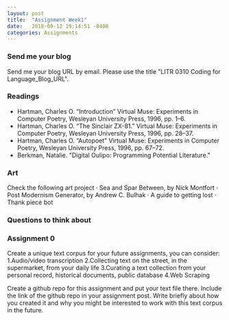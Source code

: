 ```yaml
---
layout: post
title:  "Assignment Week1"
date:   2018-09-12 19:14:51 -0400
categories: Assignments
---
```

### Send me your blog
Send me your blog URL by email. Please use the title "LITR 0310 Coding for Language_Blog_URL".

### Readings
- Hartman, Charles O. “Introduction” Virtual Muse: Experiments in Computer Poetry, Wesleyan University Press, 1996, pp. 1–6.
- Hartman, Charles O. “The Sinclair ZX-81.” Virtual Muse: Experiments in Computer Poetry, Wesleyan University Press, 1996, pp. 28–37.
- Hartman, Charles O. “Autopoet” Virtual Muse: Experiments in Computer Poetry, Wesleyan University Press, 1996, pp. 67–72.
- Berkman, Natalie. "Digital Oulipo: Programming Potential Literature."

### Art
Check the following art project
·    Sea and Spar Between, by Nick Montfort
·    Post Modernism Generator,  by Andrew C. Bulhak
·    A guide to getting lost
·    Thank piece bot

### Questions to think about


### Assignment 0
Create a unique text corpus for your future assignments, you can consider:
1.Audio/video transcription
2.Collecting text on the street, in the supermarket, from your daily life
3.Curating a text collection from your personal record, historical documents, public database
4.Web Scraping

Create a github repo for this assignment and put your text file there.
Include the link of the github repo in your assignment post. Write briefly about how you created it and why you might be interested to work with this text corpus in the future.
